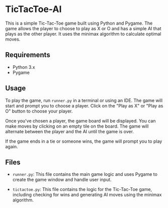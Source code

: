 # TicTacToe-AI

This is a simple Tic-Tac-Toe game built using Python and Pygame. The game allows the player to choose to play as X or O and has a simple AI that plays as the other player. It uses the minimax algorithm to calculate optimal moves.

## Requirements

- Python 3.x
- Pygame

## Usage

To play the game, run `runner.py` in a terminal or using an IDE. The game will start and prompt you to choose a player. Click on the "Play as X" or "Play as O" button to choose your player.

Once you've chosen a player, the game board will be displayed. You can make moves by clicking on an empty tile on the board. The game will alternate between the player and the AI until the game is over.

If the game ends in a tie or someone wins, the game will prompt you to play again.

## Files

- `runner.py`: This file contains the main game logic and uses Pygame to create the game window and handle user input.

- `tictactoe.py`: This file contains the logic for the Tic-Tac-Toe game, including checking for wins and generating AI moves using the minimax algorithm.
